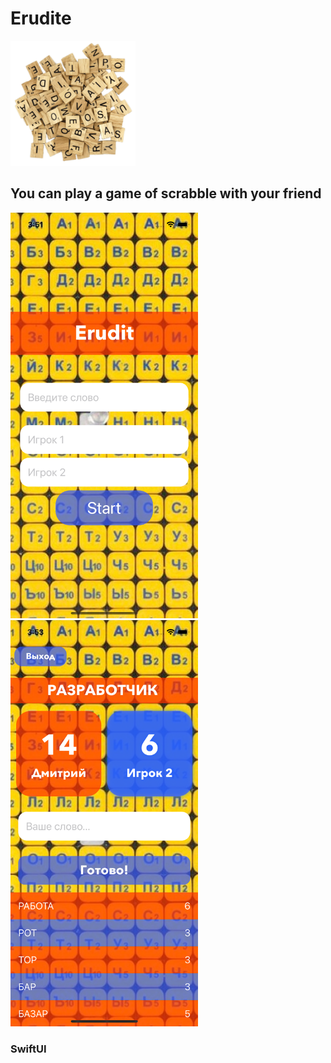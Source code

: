 # Erudite

<img src="https://github.com/DmitriiSafin/Erudite/blob/main/Erudite/Assets.xcassets/AppIcon.appiconset/pngegg.png" width="200">

## You can play a game of scrabble with your friend

<img src="https://github.com/DmitriiSafin/Erudite/blob/main/ReadmeResources/Screen1.png" width="300">

<img src="https://github.com/DmitriiSafin/Erudite/blob/main/ReadmeResources/Screen2.png" width="300">

### SwiftUI

